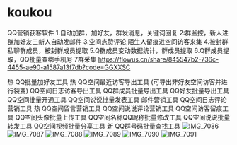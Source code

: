 # koukou
QQ营销获客软件 1.自动加群，加好友，群发消息，关键词回复 2:群监控，新人进群加好友三新人自动发邮件 3.空间点赞评论,陌生人留痕进空间访客来集 4.被封群私聊群成员，被封群成员提取 5.Q群成员变动数据统计，群成员提取 6.Q群成员提取，QQ批量查绑手机号 7群采集 https://flowus.cn/share/845547b2-736c-4455-ae90-a1587a13f7db?code=GGXXSC

热 QQ批量加好友工具
热 QQ空间最近访客导出工具 (可导出非好友空间访客并进行裂变)
QQ空间日志访客导出工具
QQ群成员批量导出工具
QQ好友批量导出工具
QQ空间批量开通工具
QQ空间说说批量发表工具
邮件营销工具
QQ空间日志评论营销工具
热 QQ空间留言营销工具
QQ空间说说评论营销工具
QQ空间访客留痕工具
QQ空间头像批量上传工具
QQ空间名称QQ昵称批量修改工具
QQ空间说说批量转发工具
QQ空间视频批量分享工具
新 QQ群号码批量查找工具
![IMG_7086](https://github.com/user-attachments/assets/96c5697f-e6d1-4af8-ab32-5e72015aea73)
![IMG_7087](https://github.com/user-attachments/assets/b7ebab1e-8f7c-4ff1-b4ad-570ae57a0ee8)
![IMG_7088](https://github.com/user-attachments/assets/89fc6abf-5389-4540-a130-d28be49eee82)
![IMG_7089](https://github.com/user-attachments/assets/86e33141-8caf-4a10-810f-a13f5dec3184)
![IMG_7090](https://github.com/user-attachments/assets/165bc9a9-793f-4f43-a588-1a0470a30e38)
![IMG_7091](https://github.com/user-attachments/assets/49dce444-f83e-4aa2-86cc-07ad76fc7f94)
